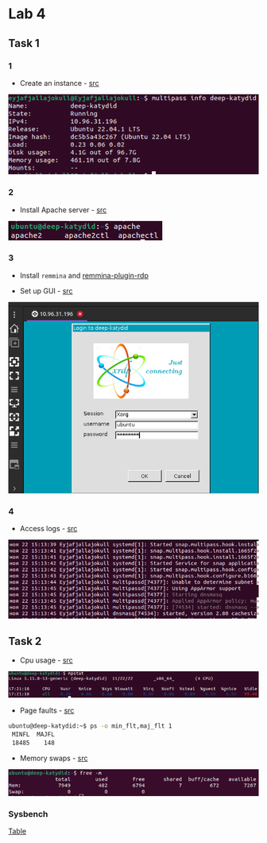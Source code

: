 # Lab 4

## Task 1

### 1

- Create an instance - [src](https://multipass.run/docs/create-an-instance#heading--create-an-instance-with-custom-cpu-number-disk-and-ram)

![create_vm](README/create_vm.png)

### 2

- Install Apache server - [src](https://jonathanbossenger.com/2022/05/25/configuring-ubuntu-in-multipass-for-local-web-development-on-a-macbook/)

![apache](README/apache.png)

### 3

- Install `remmina` and [remmina-plugin-rdp](https://remmina.org/how-to-install-remmina/)

- Set up GUI - [src](https://multipass.run/docs/set-up-a-graphical-interface#heading--rdp-on-linux)

![rdp](README/rdp.png)

### 4

- Access logs - [src](https://multipass.run/docs/accessing-logs)

![logs](README/logs.png)

## Task 2

- Cpu usage - [src](https://www.cyberciti.biz/faq/linux-command-to-see-major-minor-pagefaults/)

![cpu_usage](README/cpu_usage.png)

- Page faults - [src](https://www.cyberciti.biz/faq/linux-command-to-see-major-minor-pagefaults/)

```sh
ubuntu@deep-katydid:~$ ps -o min_flt,maj_flt 1
 MINFL  MAJFL
 18485    148
```

- Memory swaps - [src](https://www.cyberciti.biz/faq/linux-check-swap-usage-command/)

![swap](README/swap.png)

### Sysbench

[Table](https://docs.google.com/document/d/1Uc-B9dd1aAswS_CDVn8P4VOUbjuE2vD9jBLv8W9lQY0/edit?usp=sharing)

